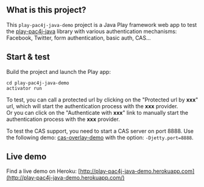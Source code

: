 ## What is this project?

This `play-pac4j-java-demo` project is a Java Play framework web app to test the [play-pac4j-java](https://github.com/pac4j/play-pac4j) library with various authentication mechanisms: Facebook, Twitter, form authentication, basic auth, CAS...

## Start & test

Build the project and launch the Play app:

    cd play-pac4j-java-demo
    activator run

To test, you can call a protected url by clicking on the "Protected url by **xxx**" url, which will start the authentication process with the **xxx** provider.  
Or you can click on the "Authenticate with **xxx**" link to manually start the authentication process with the **xxx** provider.

To test the CAS support, you need to start a CAS server on port 8888. Use the following demo: [cas-overlay-demo](https://github.com/leleuj/cas-overlay-demo) with the option: `-Djetty.port=8888`.

## Live demo

Find a live demo on Heroku: [http://play-pac4j-java-demo.herokuapp.com](http://play-pac4j-java-demo.herokuapp.com/)
